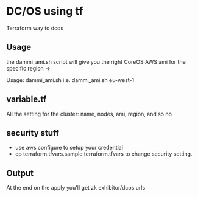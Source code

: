 # DC/OS using tf

Terraform way to dcos

## Usage
the dammi_ami.sh script will give you the right CoreOS AWS ami for the specific region -> 

Usage: dammi_ami.sh <region-here> i.e. dammi_ami.sh eu-west-1

## variable.tf
All the setting for the cluster: name, nodes, ami, region, and so no

## security stuff
- use aws configure to setup your credential
- cp terraform.tfvars.sample terraform.tfvars to change security setting.


## Output
At the end on the apply you'll get zk exhibitor/dcos urls

